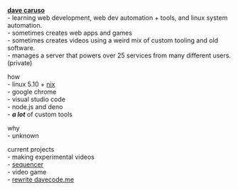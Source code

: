 [//]: # (using \- to use the regular - symbol and spacing stuff, we need       )
[//]: # (to insert <br/> a lot though, which isnt that nice.                   )

**[dave caruso](https://davecode.me)** <br/>
\- learning web development, web dev automation + tools, and linux system automation. <br/>
\- sometimes creates web apps and games <br/>
\- sometimes creates videos using a weird mix of custom tooling and old software. <br/>
\- manages a server that powers over 25 services from many different users. (private) <br/>

how <br/>
\- linux 5.10 + [nix](https://github.com/davecaruso/config) <br/>
\- google chrome <br/>
\- visual studio code <br/>
\- node.js and deno <br/>
\- ***a lot*** of custom tools <br/>

why <br/>
\- unknown <br/>

current projects <br/>
\- making experimental videos <br/>
\- [sequencer](https://github.com/davecaruso/sequencer) <br/>
\- video game <br />
\- [rewrite davecode.me](https://github.com/davecaruso/davecode.me) <br/>
